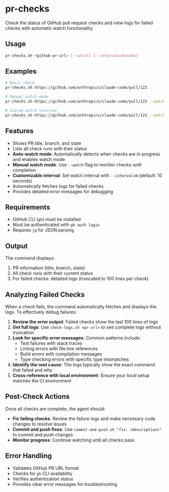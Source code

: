 # pr-checks

Check the status of GitHub pull request checks and view logs for failed checks with automatic watch functionality.

## Usage

```bash
pr-checks.sh <github-pr-url> [--watch] [--interval=seconds]
```

## Examples

```bash
# Basic check
pr-checks.sh https://github.com/anthropics/claude-code/pull/123

# Manual watch mode
pr-checks.sh https://github.com/anthropics/claude-code/pull/123 --watch

# Custom watch interval
pr-checks.sh https://github.com/anthropics/claude-code/pull/123 --watch --interval=30
```

## Features

- Shows PR title, branch, and state
- Lists all check runs with their status
- **Auto-watch mode**: Automatically detects when checks are in progress and enables watch mode
- **Manual watch mode**: Use `--watch` flag to monitor checks until completion
- **Customizable interval**: Set watch interval with `--interval=N` (default: 10 seconds)
- Automatically fetches logs for failed checks
- Provides detailed error messages for debugging

## Requirements

- GitHub CLI (`gh`) must be installed
- Must be authenticated with `gh auth login`
- Requires `jq` for JSON parsing

## Output

The command displays:
1. PR information (title, branch, state)
2. All check runs with their current status
3. For failed checks: detailed logs (truncated to 100 lines per check)

## Analyzing Failed Checks

When a check fails, the command automatically fetches and displays the logs. To effectively debug failures:

1. **Review the error output**: Failed checks show the last 100 lines of logs
2. **Get full logs**: Use `check-logs.sh <pr-url>` to see complete logs without truncation
3. **Look for specific error messages**: Common patterns include:
   - Test failures with stack traces
   - Linting errors with file:line references
   - Build errors with compilation messages
   - Type checking errors with specific type mismatches
4. **Identify the root cause**: The logs typically show the exact command that failed and why
5. **Cross-reference with local environment**: Ensure your local setup matches the CI environment

## Post-Check Actions

Once all checks are complete, the agent should:
- **Fix failing checks**: Review the failure logs and make necessary code changes to resolve issues
- **Commit and push fixes**: Use `commit-and-push.sh "fix: <description>"` to commit and push changes
- **Monitor progress**: Continue watching until all checks pass

## Error Handling

- Validates GitHub PR URL format
- Checks for `gh` CLI availability
- Verifies authentication status
- Provides clear error messages for troubleshooting